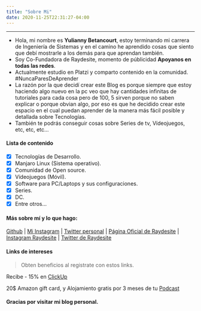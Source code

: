 ```yaml
---
title: "Sobre Mi"
date: 2020-11-25T22:31:27-04:00
---
```


------------
- Hola, mi nombre es **Yulianny Betancourt**, estoy terminando mi carrera de Ingeniería de Sistemas y en el camino he aprendido cosas que siento que debí mostrarle a los demás para que aprendan también.
- Soy Co-Fundadora de Raydesite, momento de públicidad **Apoyanos en todas las redes**.
- Actualmente estudio en Platzi y comparto contenido en la comunidad. #NuncaParesDeAprender
- La razón por la que decidí crear este Blog es porque siempre que estoy haciendo algo nuevo en la pc veo que hay cantidades infinitas de tutoriales para cada cosa pero de 100, 5 sirven porque no saben explicar o porque obvian algo, por eso es que he decidido crear este espacio en el cual puedan aprender de la manera más fácil posible y detallada sobre Tecnologías.
- También te podrás conseguir cosas sobre Series de tv, Vídeojuegos, etc, etc, etc...

#### Lista de contenido

- [x] Tecnologías de Desarrollo.
- [x] Manjaro Linux (Sistema operativo).
- [x] Comunidad de Open source.
- [x] Vídeojuegos (Móvil).
- [x] Software para PC/Laptops y sus configuraciones.
- [x] Series.
- [x] DC.
- [x] Entre otros...

#### Más sobre mí y lo que hago:

[Github](https://github.com/yuliannydev/) |
[Mi Instagram](https://www.instagram.com/yuliannydev/) |
[Twitter personal](https://www.twitter.com/yuliannydev/) |
[Página Oficial de Raydesite](https://raydesite.com/) |
[Instagram Raydesite](https://www.instagram.com/raydesite/) |
[Twitter de Raydesite](https://www.twitter.com/raydesite/)

#### Links de intereses

>Obten beneficios al registrate con estos links.

Recibe - 15% en [ClickUp](https://clickup.com/?fp_ref=yulianny36&promo=RAYCLICKUP)

20$ Amazon gift card, y Alojamiento gratis por 3 meses de tu [Podcast](https://www.buzzsprout.com/?referrer_id=1419358)

#### Gracias por visitar mi blog personal.
